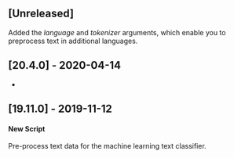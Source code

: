 ## [Unreleased]
Added the *language* and *tokenizer* arguments, which enable you to preprocess text in additional languages.

## [20.4.0] - 2020-04-14
-


## [19.11.0] - 2019-11-12
#### New Script
Pre-process text data for the machine learning text classifier.
